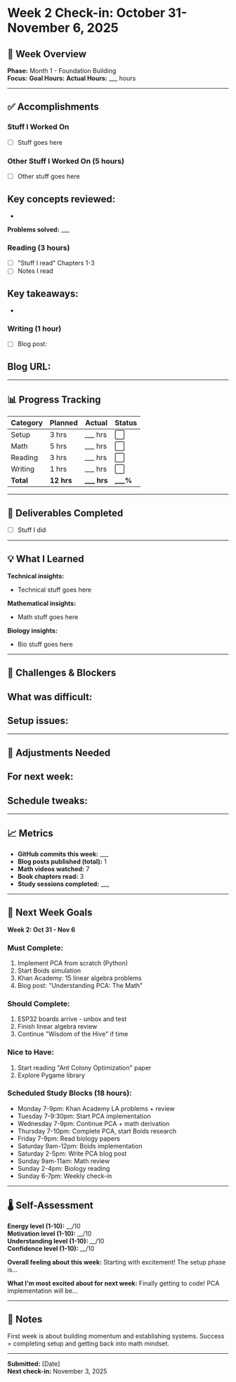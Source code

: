 # Week 2 Check-in: October 31-November 6, 2025

## 📅 Week Overview
**Phase:** Month 1 - Foundation Building  
**Focus:** 
**Goal Hours:** 
**Actual Hours:** ___ hours

---

## ✅ Accomplishments

### Stuff I Worked On
- [ ] Stuff goes here

### Other Stuff I Worked On (5 hours)
- [ ] Other stuff goes here

**Key concepts reviewed:**
- 
- 

**Problems solved:** ___

### Reading (3 hours)
- [ ] "Stuff I read" Chapters 1-3
- [ ] Notes I read

**Key takeaways:**
- 
- 

### Writing (1 hour)
- [ ] Blog post: 

**Blog URL:**
- 

---

## 📊 Progress Tracking

| Category | Planned | Actual | Status |
|----------|---------|--------|--------|
| Setup | 3 hrs | ___ hrs | ⬜ |
| Math | 5 hrs | ___ hrs | ⬜ |
| Reading | 3 hrs | ___ hrs | ⬜ |
| Writing | 1 hrs | ___ hrs | ⬜ |
| **Total** | **12 hrs** | **___ hrs** | **___%** |

---

## 🎯 Deliverables Completed

- [ ] Stuff I did

---

## 💡 What I Learned

**Technical insights:**
- Technical stuff goes here

**Mathematical insights:**
- Math stuff goes here

**Biology insights:**
- Bio stuff goes here

---

## 🚧 Challenges & Blockers

**What was difficult:**
- 

**Setup issues:**
- 

---

## 🔄 Adjustments Needed

**For next week:**
- 

**Schedule tweaks:**
- 

---

## 📈 Metrics

- **GitHub commits this week:** ___
- **Blog posts published (total):** 1
- **Math videos watched:** 7
- **Book chapters read:** 3
- **Study sessions completed:** ___

---

## 🎯 Next Week Goals

**Week 2: Oct 31 - Nov 6**

### Must Complete:
1. Implement PCA from scratch (Python)
2. Start Boids simulation
3. Khan Academy: 15 linear algebra problems
4. Blog post: "Understanding PCA: The Math"

### Should Complete:
1. ESP32 boards arrive - unbox and test
2. Finish linear algebra review
3. Continue "Wisdom of the Hive" if time

### Nice to Have:
1. Start reading "Ant Colony Optimization" paper
2. Explore Pygame library

### Scheduled Study Blocks (18 hours):
- Monday 7-9pm: Khan Academy LA problems + review
- Tuesday 7-9:30pm: Start PCA implementation
- Wednesday 7-9pm: Continue PCA + math derivation
- Thursday 7-10pm: Complete PCA, start Boids research
- Friday 7-9pm: Read biology papers
- Saturday 9am-12pm: Boids implementation
- Saturday 2-5pm: Write PCA blog post
- Sunday 9am-11am: Math review
- Sunday 2-4pm: Biology reading
- Sunday 6-7pm: Weekly check-in

---

## 🌡️ Self-Assessment

**Energy level (1-10):** __/10  
**Motivation level (1-10):** __/10  
**Understanding level (1-10):** __/10  
**Confidence level (1-10):** __/10

**Overall feeling about this week:**
Starting with excitement! The setup phase is...

**What I'm most excited about for next week:**
Finally getting to code! PCA implementation will be...

---

## 📝 Notes

First week is about building momentum and establishing systems. 
Success = completing setup and getting back into math mindset.

---

**Submitted:** [Date]  
**Next check-in:** November 3, 2025
